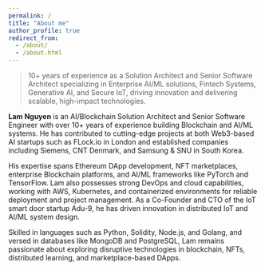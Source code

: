 ```yaml
---
permalink: /
title: "About me"
author_profile: true
redirect_from: 
  - /about/
  - /about.html
---
```


> 10+ years of experience as a Solution Architect and Senior Software Architect specializing in Enterprise AI/ML solutions, Fintech Systems, Generative AI, and Secure IoT, driving innovation and delivering scalable, high-impact technologies.


**Lam Nguyen** is an AI/Blockchain Solution Architect and Senior Software Engineer with over 10+ years of experience building Blockchain and AI/ML systems. He has contributed to cutting-edge projects at both Web3-based AI startups such as FLock.io in London and established companies including Siemens, CNT Denmark, and Samsung & SNU in South Korea. 

His expertise spans Ethereum DApp development, NFT marketplaces, enterprise Blockchain platforms, and AI/ML frameworks like PyTorch and TensorFlow. Lam also possesses strong DevOps and cloud capabilities, working with AWS, Kubernetes, and containerized environments for reliable deployment and project management. As a Co-Founder and CTO of the IoT smart door startup Adu-9, he has driven innovation in distributed IoT and AI/ML system design. 

Skilled in languages such as Python, Solidity, Node.js, and Golang, and versed in databases like MongoDB and PostgreSQL, Lam remains passionate about exploring disruptive technologies in blockchain, NFTs, distributed learning, and marketplace-based DApps.
